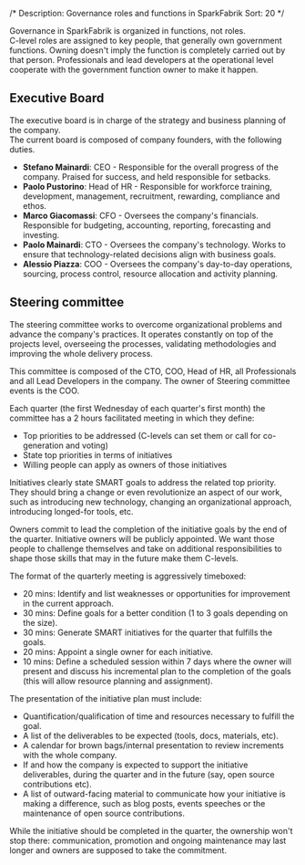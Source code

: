 /*
Description: Governance roles and functions in SparkFabrik
Sort: 20
*/

Governance in SparkFabrik is organized in functions, not roles.  
C-level roles are assigned to key people, that generally own government functions. Owning doesn't imply the function is completely carried out by that person. Professionals and lead developers at the operational level cooperate with the government function owner to make it happen.

## Executive Board

The executive board is in charge of the strategy and business planning of the company.  
The current board is composed of company founders, with the following duties.

* **Stefano Mainardi**: CEO - Responsible for the overall progress of the company. Praised for success, and held responsible for setbacks.
* **Paolo Pustorino**: Head of HR - Responsible for workforce training, development, management, recruitment, rewarding, compliance and ethos.
* **Marco Giacomassi**: CFO - Oversees the company's financials. Responsible for budgeting, accounting, reporting, forecasting and investing.
* **Paolo Mainardi**: CTO - Oversees the company's technology. Works to ensure that technology-related decisions align with business goals.
* **Alessio Piazza**: COO - Oversees the company's day-to-day operations, sourcing, process control, resource allocation and activity planning.

## Steering committee

The steering committee works to overcome organizational problems and advance the company's practices. It operates constantly on top of the projects level, overseeing the processes, validating methodologies and improving the whole delivery process.

This committee is composed of the CTO, COO, Head of HR, all Professionals and all Lead Developers in the company.
The owner of Steering committee events is the COO.

Each quarter (the first Wednesday of each quarter's first month) the committee has a 2 hours facilitated meeting in which they define:

* Top priorities to be addressed (C-levels can set them or call for co-generation and voting)
* State top priorities in terms of initiatives
* Willing people can apply as owners of those initiatives

Initiatives clearly state SMART goals to address the related top priority. They should bring a change or even revolutionize an aspect of our work, such as introducing new technology, changing an organizational approach, introducing longed-for tools, etc.

Owners commit to lead the completion of the initiative goals by the end of the quarter. Initiative owners will be publicly appointed. We want those people to challenge themselves and take on additional responsibilities to shape those skills that may in the future make them C-levels.

The format of the quarterly meeting is aggressively timeboxed:

* 20 mins: Identify and list weaknesses or opportunities for improvement in the current approach.
* 30 mins: Define goals for a better condition (1 to 3 goals depending on the size).
* 30 mins: Generate SMART initiatives for the quarter that fulfills the goals.
* 20 mins: Appoint a single owner for each initiative.
* 10 mins: Define a scheduled session within 7 days where the owner will present and discuss his incremental plan to the completion of the goals (this will allow resource planning and assignment).

The presentation of the initiative plan must include:

* Quantification/qualification of time and resources necessary to fulfill the goal.
* A list of the deliverables to be expected (tools, docs, materials, etc).
* A calendar for brown bags/internal presentation to review increments with the whole company.
* If and how the company is expected to support the initiative deliverables, during the quarter and in the future (say, open source contributions etc).
* A list of outward-facing material to communicate how your initiative is making a difference, such as blog posts, events speeches or the maintenance of open source contributions.

While the initiative should be completed in the quarter, the ownership won't stop there: communication, promotion and ongoing maintenance may last longer and owners are supposed to take the commitment.
